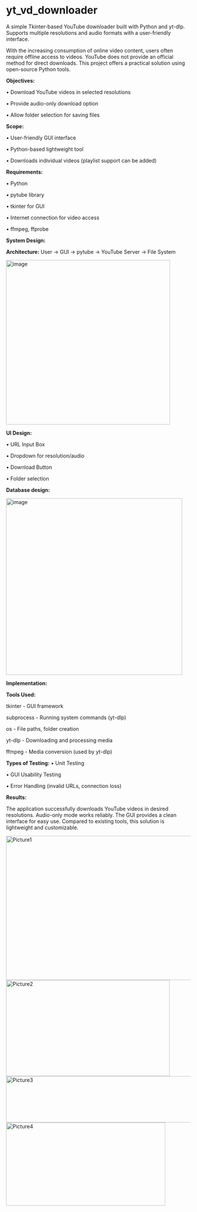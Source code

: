 # yt_vd_downloader
A simple Tkinter-based YouTube downloader built with Python and yt-dlp. Supports multiple resolutions and audio formats with a user-friendly interface.

With the increasing consumption of online video content, users often require offline access to videos. YouTube does not provide an official method for direct downloads. This project offers a practical solution using open-source Python tools.

**Objectives:**

•	Download YouTube videos in selected resolutions

•	Provide audio-only download option

•	Allow folder selection for saving files

**Scope:**

•	User-friendly GUI interface

•	Python-based lightweight tool

•	Downloads individual videos (playlist support can be added)

**Requirements:**

•	Python

•	pytube library

•	tkinter for GUI

•	Internet connection for video access

•	ffmpeg, ffprobe

**System Design:**

**Architecture:** User -> GUI -> pytube -> YouTube Server -> File System

<img width="447" height="447" alt="image" src="https://github.com/user-attachments/assets/097e095f-7730-452f-8fe9-f2f124fc52db" />

**UI Design:**

•	URL Input Box

•	Dropdown for resolution/audio

•	Download Button

•	Folder selection

**Database design:**

<img width="480" height="480" alt="image" src="https://github.com/user-attachments/assets/d44ecb34-d7f9-4c84-9646-9b5e324b21b5" />

**Implementation:**

**Tools Used:**

tkinter - GUI framework

subprocess - Running system commands (yt-dlp)

os - File paths, folder creation

yt-dlp - Downloading and processing media

ffmpeg - Media conversion (used by yt-dlp)

**Types of Testing:**
•	Unit Testing

•	GUI Usability Testing

•	Error Handling (invalid URLs, connection loss)

**Results:**

The application successfully downloads YouTube videos in desired resolutions. Audio-only mode works reliably. The GUI provides a clean interface for easy use. Compared to existing tools, this solution is lightweight and customizable.

<img width="552" height="392" alt="Picture1" src="https://github.com/user-attachments/assets/cdf3fdf5-077a-4648-acd6-0a6ed8df1cd8" />


<img width="446" height="261" alt="Picture2" src="https://github.com/user-attachments/assets/08424760-5c37-40a2-9ed4-3ea0d7ab0688" />


<img width="635" height="126" alt="Picture3" src="https://github.com/user-attachments/assets/44e612b5-e8a0-45df-bd10-540f33347b35" />


<img width="434" height="226" alt="Picture4" src="https://github.com/user-attachments/assets/6ac3c6de-9bbc-4b3f-87ea-f3b7a09d5cee" />
